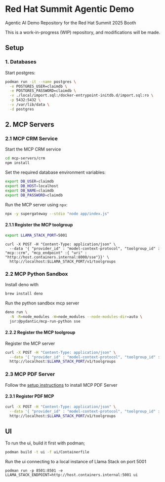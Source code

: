 # Red Hat Summit Agentic Demo
Agentic AI Demo Repository for the Red Hat Summit 2025 Booth

This is a work-in-progress (WIP) repository, and modifications will be made.

## Setup

### 1. Databases

Start postgres:

```sh
podman run -it --name postgres \
  -e POSTGRES_USER=claimdb \
  -e POSTGRES_PASSWORD=claimdb \
  -v ./local/import.sql:/docker-entrypoint-initdb.d/import.sql:ro \
  -p 5432:5432 \
  -v /var/lib/data \
  -d postgres
  ```

## 2. MCP Servers

### 2.1 MCP CRM Service

Start the MCP CRM service

```sh
cd mcp-servers/crm
npm install
```

Set the required database environment variables:

```sh
export DB_USER=claimdb
export DB_HOST=localhost
export DB_NAME=claimdb
export DB_PASSWORD=claimdb
```

Run the MCP server using `npx`:

```sh
npx -y supergateway --stdio "node app/index.js"
```

#### 2.1.1 Register the MCP toolgroup

```sh
export LLAMA_STACK_PORT=5001
```

```
curl -X POST -H "Content-Type: application/json" \
  --data '{ "provider_id" : "model-context-protocol", "toolgroup_id" : "mcp::crm", "mcp_endpoint" :{ "uri" : "http://host.containers.internal:8000/sse"}}' \
  http://localhost:$LLAMA_STACK_PORT/v1/toolgroups
```

### 2.2 MCP Python Sandbox

Install deno with 

```sh
brew install deno
```

Run the python sandbox mcp server

```sh
deno run \
  -N -R=node_modules -W=node_modules --node-modules-dir=auto \
  jsr:@pydantic/mcp-run-python sse
```

#### 2.2.2 Register the MCP toolgroup

Register the MCP server

```sh
curl -X POST -H "Content-Type: application/json" \
  --data '{ "provider_id" : "model-context-protocol", "toolgroup_id" : "mcp::python", "mcp_endpoint" :{ "uri" : "http://host.containers.internal:3001/sse"}}' \
  http://localhost:$LLAMA_STACK_PORT/v1/toolgroups

```

### 2.3 MCP PDF Server

Follow the [setup instructions](./mcp-servers/pdf/README.md) to install MCP PDF Server

#### 2.3.1 Register PDF MCP

```sh
curl -X POST -H "Content-Type: application/json" \
  --data '{ "provider_id" : "model-context-protocol", "toolgroup_id" : "mcp::pdf", "mcp_endpoint" :{ "uri" : "http://host.containers.internal:8010/sse"}}' \
  http://localhost:$LLAMA_STACK_PORT/v1/toolgroups
```

## UI

To run the ui, build it first with podman;

```sh
podman build -t ui -f ui/Containerfile
```

Run the ui connecting to a local instance of Llama Stack on port 5001

```
podman run -p 8501:8501 -e LLAMA_STACK_ENDPOINT=http://host.containers.internal:5001 ui
```
